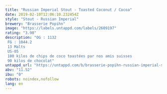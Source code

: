 ```yaml
---
title: "Russian Imperial Stout - Toasted Coconut / Cocoa"
date: 2019-02-10T12:06:10.232454Z
style: "Stout - Russian Imperial"
brewery: "Brasserie Popihn"
image: "https://labels.untappd.com/labels/2609197"
rating: "3.98"
description: "OG : 1132 FG : 1044.2 13 Malts US-05 100 kilos de chips de coco toastées par nos amis suisses 90 kilos de chocolat"
untappd_url: "https://untappd.com/b/brasserie-popihn-russian-imperial-stout-toasted-coconut-cocoa/2609197"
abv: "11.52"
ibu: "0"
robots: noindex,nofollow
lang: en
---
```

